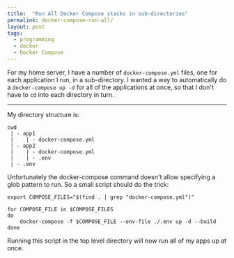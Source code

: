 ```yaml
---
title:  "Run All Docker Compose stacks in sub-directories"
permalink: docker-compose-run-all/
layout: post
tags:
  - programming
  - docker
  - Docker Compose
---
```


For my home server, I have a number of `docker-compose.yml` files, one for each application I run, in a sub-directory. I wanted a way to automatically do a `docker-compose up -d` for all of the applications at once, so that I don't have to `cd` into each directory in turn.

---

My directory structure is:

```
cwd
 | - app1
 |    | - docker-compose.yml
 | - app2
 |    | - docker-compose.yml
 |    | - .env
 | - .env
```

Unfortunately the docker-compose command doesn't allow specifying a glob pattern to run. So a small script should do the trick:

```shell
export COMPOSE_FILES="$(find . | grep "docker-compose.yml")"

for COMPOSE_FILE in $COMPOSE_FILES
do
    docker-compose -f $COMPOSE_FILE --env-file ./.env up -d --build
done
```

Running this script in the top level directory will now run all of my apps up at once.
